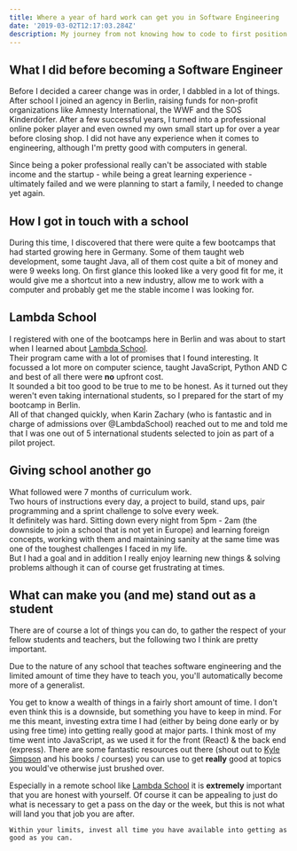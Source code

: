```yaml
---
title: Where a year of hard work can get you in Software Engineering
date: '2019-03-02T12:17:03.284Z'
description: My journey from not knowing how to code to first position
---
```


## What I did before becoming a Software Engineer

Before I decided a career change was in order, I dabbled in a lot of things.
After school I joined an agency in Berlin, raising funds for non-profit organizations like Amnesty International, the WWF and the SOS Kinderdörfer. After a few successful years, I turned into a professional online poker player and even owned my own small start up for over a year before closing shop.
I did not have any experience when it comes to engineering, although I'm pretty good with computers in general.

Since being a poker professional really can't be associated with stable income and the startup - while being a great learning experience - ultimately failed and we were planning to start a family, I needed to change yet again.

## How I got in touch with a school

During this time, I discovered that there were quite a few bootcamps that had started growing here in Germany.
Some of them taught web development, some taught Java, all of them cost quite a bit of money and were 9 weeks long.
On first glance this looked like a very good fit for me, it would give me a shortcut into a new industry, allow me to work with a computer and probably get me the stable income I was looking for.

## Lambda School

I registered with one of the bootcamps here in Berlin and was about to start when I learned about [Lambda School](https://bit.ly/2C0iMRI). <br>Their program came with a lot of promises that I found interesting.
It focussed a lot more on computer science, taught JavaScript, Python AND C and best of all there were **no** upfront cost.<br> It sounded a bit too good to be true to me to be honest.
As it turned out they weren't even taking international students, so I prepared for the start of my bootcamp in Berlin.<br>
All of that changed quickly, when Karin Zachary (who is fantastic and in charge of admissions over @LambdaSchool) reached out to me and told me that I was one out of 5 international students selected to join as part of a pilot project.

## Giving school another go

What followed were 7 months of curriculum work.<br>
Two hours of instructions every day, a project to build, stand ups, pair programming and a sprint challenge to solve every week.<br>
It definitely was hard. Sitting down every night from 5pm - 2am (the downside to join a school that is not yet in Europe) and learning foreign concepts, working with them and maintaining sanity at the same time was one of the toughest challenges I faced in my life. <br>But I had a goal and in addition I really enjoy learning new things & solving problems although it can of course get frustrating at times.

## What can make you (and me) stand out as a student

There are of course a lot of things you can do, to gather the respect of your fellow students and teachers, but the following two I think are pretty important.

Due to the nature of any school that teaches software engineering and the limited amount of time they have to teach you, you'll automatically become more of a generalist.

You get to know a wealth of things in a fairly short amount of time.
I don't even think this is a downside, but something you have to keep in mind.
For me this meant, investing extra time I had (either by being done early or by using free time) into getting really good at major parts.
I think most of my time went into JavaScript, as we used it for the front (React) & the back end (express).
There are some fantastic resources out there (shout out to [Kyle Simpson](https://github.com/getify/You-Dont-Know-JS) and his books / courses) you can use to get **really** good at topics you would've otherwise just brushed over.

Especially in a remote school like [Lambda School](https://bit.ly/2C0iMRI) it is **extremely** important that you are honest with yourself. Of course it can be appealing to just do what is necessary to get a pass on the day or the week, but this is not what will land you that job you are after.

`Within your limits, invest all time you have available into getting as good as you can.`
